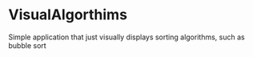 # VisualAlgorthims
Simple application that just visually displays sorting algorithms, such as bubble sort
